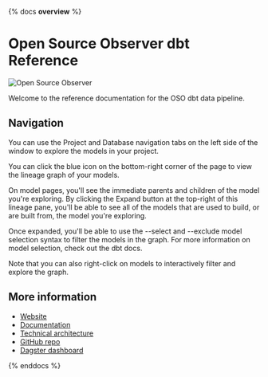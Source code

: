{% docs __overview__ %}

# Open Source Observer dbt Reference

![Open Source Observer](https://avatars.githubusercontent.com/u/145079657?s=200&v=4)

Welcome to the reference documentation for the
OSO dbt data pipeline.

## Navigation

You can use the Project and Database navigation tabs on the left side of the window to explore the models in your project.

You can click the blue icon on the bottom-right corner of the page to view the lineage graph of your models.

On model pages, you'll see the immediate parents and children of the model you're exploring. By clicking the Expand button at the top-right of this lineage pane, you'll be able to see all of the models that are used to build, or are built from, the model you're exploring.

Once expanded, you'll be able to use the --select and --exclude model selection syntax to filter the models in the graph. For more information on model selection, check out the dbt docs.

Note that you can also right-click on models to interactively filter and explore the graph.

## More information

- [Website](https://www.opensource.observer/)
- [Documentation](https://docs.opensource.observer/)
- [Technical architecture](https://docs.opensource.observer/docs/guides/architecture)
- [GitHub repo](https://github.com/opensource-observer/oso)
- [Dagster dashboard](https://dagster.opensource.observer/)

{% enddocs %}
